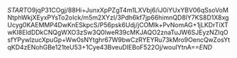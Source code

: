 $START$O9jqP31COgj/88Hi+JunxXpPZgT4m1LXVbj6/iJ0iYUxYBV06qSsoVoMNtphWkjXEyxPYsTo2oIck/m5m2XYzI/3Pdh6kf7jp66himnQD8lY7KS8D1X8xgUcyg0KAEMMP4DwKnESkpcS/P56psk6Udj/jCOMlk+PvNomAG+1jLKDrTiXTwKI8EldDDkCNQgWXO3zSw3Q0lweR39cMKJAQO2znaTuJW6SJEyzNZIqOsfYPywlzucXpuGp+Ww0sNYtghr67W9bwCzRYEYRu73kMro9OencQwZosYtqKD4zENohGBe121teU53+1Cye43BveuDIEBoF522Oj/wouIYtnA==$END$